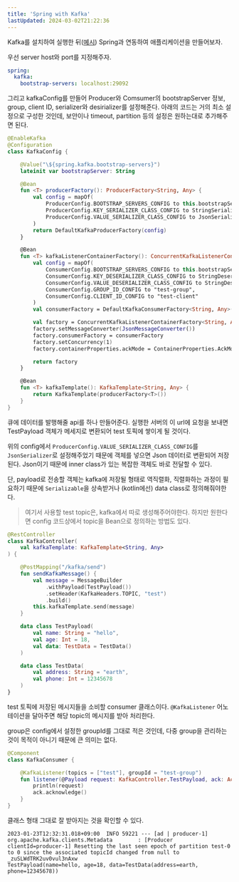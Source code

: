 ```yaml
---
title: 'Spring with Kafka'
lastUpdated: 2024-03-02T21:22:36
---
```


Kafka를 설치하여 실행한 뒤([예시](https://github.com/rlaisqls/TIL/blob/984bd2b023d378b4d5879592fbd6115508613072/%EB%8D%B0%EC%9D%B4%ED%84%B0%EB%B2%A0%EC%9D%B4%EC%8A%A4%E2%80%85DataBase/MQ/Docker%EB%A1%9C%E2%80%85Kafka%E2%80%85%EC%8B%A4%ED%96%89.md)) Spring과 연동하여 애플리케이션을 만들어보자.

우선 server host와 port를 지정해주자.

```yml
spring:
  kafka:
    bootstrap-servers: localhost:29092
```

그리고 kafkaConfig를 만들어 Producer와 Comsumer의 bootstrapServer 정보, group, client ID, serializer와 desirializer를 설정해준다. 아래의 코드는 거의 최소 설정으로 구성한 것인데, 보안이나 timeout, partition 등의 설정은 원하는대로 추가해주면 된다.

```kotlin
@EnableKafka
@Configuration
class KafkaConfig {

    @Value("\${spring.kafka.bootstrap-servers}")
    lateinit var bootstrapServer: String

    @Bean
    fun <T> producerFactory(): ProducerFactory<String, Any> {
        val config = mapOf(
            ProducerConfig.BOOTSTRAP_SERVERS_CONFIG to this.bootstrapServer,
            ProducerConfig.KEY_SERIALIZER_CLASS_CONFIG to StringSerializer::class.qualifiedName,
            ProducerConfig.VALUE_SERIALIZER_CLASS_CONFIG to JsonSerializer::class.qualifiedName
        )
        return DefaultKafkaProducerFactory(config)
    }

    @Bean
    fun <T> kafkaListenerContainerFactory(): ConcurrentKafkaListenerContainerFactory<String, Any> {
        val config = mapOf(
            ConsumerConfig.BOOTSTRAP_SERVERS_CONFIG to this.bootstrapServer,
            ConsumerConfig.KEY_DESERIALIZER_CLASS_CONFIG to StringDeserializer::class.qualifiedName,
            ConsumerConfig.VALUE_DESERIALIZER_CLASS_CONFIG to StringDeserializer::class.qualifiedName,
            ConsumerConfig.GROUP_ID_CONFIG to "test-group",
            ConsumerConfig.CLIENT_ID_CONFIG to "test-client"
        )
        val consumerFactory = DefaultKafkaConsumerFactory<String, Any>(config)

        val factory = ConcurrentKafkaListenerContainerFactory<String, Any>()
        factory.setMessageConverter(JsonMessageConverter())
        factory.consumerFactory = consumerFactory
        factory.setConcurrency(1)
        factory.containerProperties.ackMode = ContainerProperties.AckMode.MANUAL

        return factory
    }

    @Bean
    fun <T> kafkaTemplate(): KafkaTemplate<String, Any> {
        return KafkaTemplate(producerFactory<T>())
    }
}
```

큐에 데이터를 발행해줄 api를 하나 만들어준다. 실행한 서버의 이 url에 요청을 보내면 TestPayload 객체가 메세지로 변환되어 test 토픽에 쌓이게 될 것이다.

위의 config에서 `ProducerConfig.VALUE_SERIALIZER_CLASS_CONFIG`를 `JsonSerializer`로 설정해주었기 때문에 객체를 넣으면 Json 데이터로 변환되어 저장된다. Json이기 때문에 inner class가 있는 복잡한 객체도 바로 전달할 수 있다.

단, payload로 전송할 객체는 kafka에 저장될 형태로 역직렬화, 직렬화하는 과정이 필요하기 때문에 `Serializable`을 상속받거나 (kotlin에선) data class로 정의해줘야한다. 

> 여기서 사용할 test topic은, kafka에서 따로 생성해주어야한다. 하지만 원한다면 config 코드상에서 topic을 Bean으로 정의하는 방법도 있다. 

```kotlin
@RestController
class KafkaController(
    val kafkaTemplate: KafkaTemplate<String, Any>
) {

    @PostMapping("/kafka/send")
    fun sendKafkaMessage() {
        val message = MessageBuilder
            .withPayload(TestPayload())
            .setHeader(KafkaHeaders.TOPIC, "test")
            .build()
        this.kafkaTemplate.send(message)
    }

    data class TestPayload(
        val name: String = "hello",
        val age: Int = 18,
        val data: TestData = TestData()
    )

    data class TestData(
        val address: String = "earth",
        val phone: Int = 12345678
    )
}
```

test 토픽에 저장된 메시지들을 소비할 consumer 클래스이다. `@KafkaListener` 어노테이션을 달아주면 해당 topic의 메시지를 받아 처리한다. 

group은 config에서 설정한 groupId를 그대로 적은 것인데, 다중 group을 관리하는 것이 목적이 아니기 때문에 큰 의미는 없다.

```kotlin
@Component
class KafkaConsumer {

    @KafkaListener(topics = ["test"], groupId = "test-group")
    fun listener(@Payload request: KafkaController.TestPayload, ack: Acknowledgment) {
        println(request)
        ack.acknowledge()
    }
}
```

클래스 형태 그대로 잘 받아지는 것을 확인할 수 있다.

```log
2023-01-23T12:32:31.018+09:00  INFO 59221 --- [ad | producer-1] org.apache.kafka.clients.Metadata        : [Producer clientId=producer-1] Resetting the last seen epoch of partition test-0 to 0 since the associated topicId changed from null to _zuSLWdTRK2uv0vul3nAxw
TestPayload(name=hello, age=18, data=TestData(address=earth, phone=12345678))
```